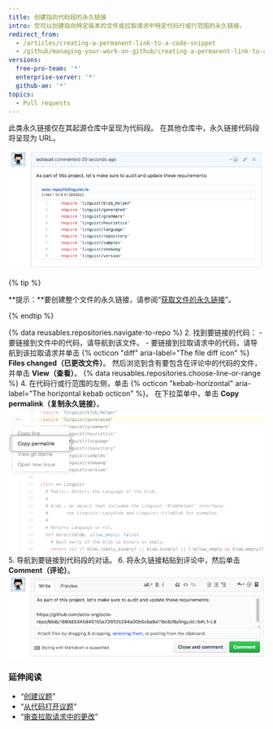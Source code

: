 ```yaml
---
title: 创建指向代码段的永久链接
intro: 您可以创建指向特定版本的文件或拉取请求中特定代码行或行范围的永久链接。
redirect_from:
  - /articles/creating-a-permanent-link-to-a-code-snippet
  - /github/managing-your-work-on-github/creating-a-permanent-link-to-a-code-snippet
versions:
  free-pro-team: '*'
  enterprise-server: '*'
  github-ae: '*'
topics:
  - Pull requests
---
```

此类永久链接仅在其起源仓库中呈现为代码段。 在其他仓库中，永久链接代码段将呈现为 URL。

![评论中呈现的代码段](/assets/images/help/repository/rendered-code-snippet.png)

{% tip %}

**提示：**要创建整个文件的永久链接，请参阅“[获取文件的永久链接](/articles/getting-permanent-links-to-files)”。

{% endtip %}

{% data reusables.repositories.navigate-to-repo %}
2. 找到要链接的代码：
    - 要链接到文件中的代码，请导航到该文件。
    - 要链接到拉取请求中的代码，请导航到该拉取请求并单击 {% octicon "diff" aria-label="The file diff icon" %} **Files changed（已更改文件）**。 然后浏览到含有要包含在评论中的代码的文件，并单击 **View（查看）**。
{% data reusables.repositories.choose-line-or-range %}
4. 在代码行或行范围的左侧，单击 {% octicon "kebab-horizontal" aria-label="The horizontal kebab octicon" %}。 在下拉菜单中，单击 **Copy permalink（复制永久链接）**。 ![可选择复制所选行的永久链接的 Kebab 菜单](/assets/images/help/repository/copy-permalink-specific-line.png)
5. 导航到要链接到代码段的对话。
6. 将永久链接粘贴到评论中，然后单击 **Comment（评论）**。 ![粘贴在同一个仓库的评论中的永久链接](/assets/images/help/repository/code-snippet-permalink-in-comment.png)

### 延伸阅读

- “[创建议题](/articles/creating-an-issue/)”
- “[从代码打开议题](/articles/opening-an-issue-from-code/)”
- “[审查拉取请求中的更改](/articles/reviewing-changes-in-pull-requests/)”
